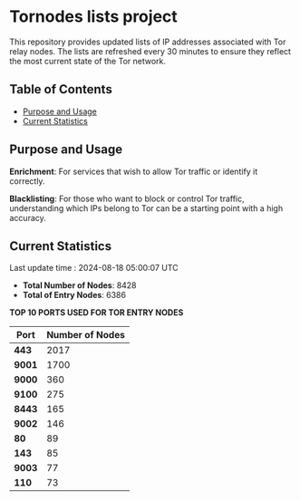 # Tornodes lists project

This repository provides updated lists of IP addresses associated with Tor relay nodes. The lists are refreshed every 30 minutes to ensure they reflect the most current state of the Tor network.

## Table of Contents

- [Purpose and Usage](#purpose-and-usage)
- [Current Statistics](#current-statistics)


## Purpose and Usage

**Enrichment**: For services that wish to allow Tor traffic or identify it correctly.

**Blacklisting**: For those who want to block or control Tor traffic, understanding which IPs belong to Tor can be a starting point with a high accuracy.

## Current Statistics

Last update time : 2024-08-18 05:00:07 UTC

- **Total Number of Nodes**: 8428
- **Total of Entry Nodes**: 6386

**TOP 10 PORTS USED FOR TOR ENTRY NODES**

| **Port** | **Number of Nodes** |
|------|-----------------|
| **443**   | 2017  |
| **9001**   | 1700  |
| **9000**   | 360  |
| **9100**   | 275  |
| **8443**   | 165  |
| **9002**   | 146  |
| **80**   | 89  |
| **143**   | 85  |
| **9003**   | 77  |
| **110**   | 73  |

